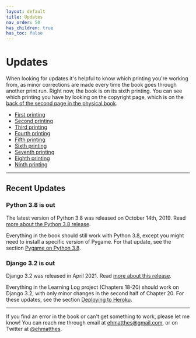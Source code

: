 ```yaml
---
layout: default
title: Updates
nav_order: 50
has_children: true
has_toc: false
---
```


# Updates

When looking for updates it's helpful to know which printing you're working from, as minor corrections are made every time the book goes through another print run. Right now, the book is on its sixth printing. You can see which printing you have by looking on the copyright page, which is on the [back of the second page in the physical book](../which_printing/).

- [First printing](../first_printing/)
- [Second printing](../second_printing/)
- [Third printing](../third_printing/)
- [Fourth printing](../fourth_printing/)
- [Fifth printing](../fifth_printing/)
- [Sixth printing](../sixth_printing/)
- [Seventh printing](../seventh_printing/)
- [Eighth printing](../eighth_printing/)
- [Ninth printing](../ninth_printing/)


---

## Recent Updates

### Python 3.8 is out

The latest version of Python 3.8 was released on October 14th, 2019. Read [more about the Python 3.8 release](../python3_8/).

Everything in the book should still work with Python 3.8, except you might need to install a specific version of Pygame. For that update, see the section [Pygame on Python 3.8](../python3_8#pygame-on-python-38).

### Django 3.2 is out

Django 3.2 was released in April 2021. Read [more about this release](../django3_2).

Everything in the Learning Log project (Chapters 18-20) should work on Django 3.2, with only minor changes in the second half of Chapter 20. For these updates, see the section [Deploying to Heroku](../django3_2#deploying-to-heroku).

---

If you find an error in the book or can't get something to work, please let me know! You can reach me through email at ehmatthes@gmail.com, or on Twitter at [@ehmatthes](https://twitter.com/ehmatthes).